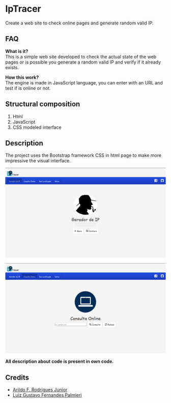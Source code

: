 # IpTracer
Create a web site to check online pages and generate random valid IP.

## FAQ 

**What is it?**<br/>
This is a simple web site developed to check the actual state of the web pages or is possible you generate a random valid IP and verify if it already exists.

**How this work?**<br/>
The engine is made in JavaScript language, you can enter with an URL and test if is online or not.

## Structural composition

1. Html
2. JavaScript
3. CSS modeled interface

## Description

The project uses the Bootstrap framework CSS in html page to make more impressive the visual interface.

![ilustration 1](https://github.com/Arildoj/IpTracer/blob/master/img/wiki/Sample1.png)<br/>

![ilustration 2](https://github.com/Arildoj/IpTracer/blob/master/img/wiki/Sample2.png)

**All description about code is present in own code.**

## Credits

- [Arildo F. Rodrigues Junior](https://github.com/Arildoj)
- [Luiz Gustavo Fernandes Palmieri](https://)

